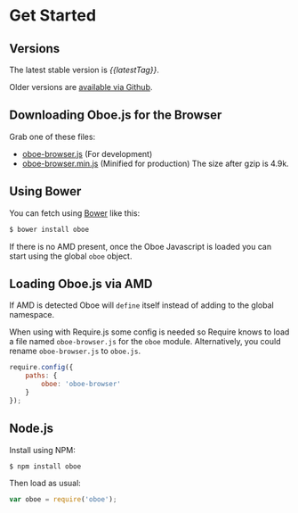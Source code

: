 # Get Started

Versions
--------

The latest stable version is *{{latestTag}}*.

Older versions are [available via Github]({{repo}}/releases).

Downloading Oboe.js for the Browser
-----------------------------------

Grab one of these files:
 
 * [oboe-browser.js]({{releasedJs}}/oboe-browser.js) (For development) 
 * [oboe-browser.min.js]({{releasedJs}}/oboe-browser.min.js) (Minified for production) The size after gzip is 4.9k.
 
Using Bower
-----------

You can fetch using [Bower](http://bower.io/) like this:

``` bash
$ bower install oboe
```

If there is no AMD present, once the Oboe Javascript is loaded you can start using the global `oboe` object.

Loading Oboe.js via AMD
-----------------------

If AMD is detected Oboe will `define` itself instead of adding to the 
global namespace.

When using with Require.js some config is needed so Require knows to load a file
named `oboe-browser.js` for the `oboe` module. Alternatively, you could rename
`oboe-browser.js` to `oboe.js`.

``` javascript
require.config({
    paths: {
        oboe: 'oboe-browser'
    }
});
```

Node.js
-------

Install using NPM:

``` bash
$ npm install oboe
```

Then load as usual:

``` javascript
var oboe = require('oboe');
```
